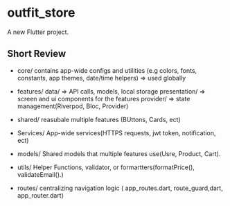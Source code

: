 # outfit_store

A new Flutter project.

## Short Review

- core/
contains app-wide configs and utilities (e.g colors, fonts, constants, app themes,  date/time helpers) => used globally

- features/
data/ => API calls, models, local storage
presentation/ => screen and ui components for the features
provider/ => state management(Riverpod, Bloc, Provider)


- shared/
reasubale multiple features (BUttons, Cards, ect)

- Services/
App-wide services(HTTPS requests, jwt token, notification, ect)

- models/
Shared models that multiple features use(Usre, Product, Cart).

- utils/
Helper Functions, validator, or formartters(formatPrice(), validateEmail().)

- routes/
centralizing navigation logic ( app_routes.dart, route_guard,dart, app_router.dart)